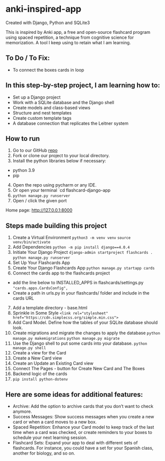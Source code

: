 # anki-inspired-app

Created with Django, Python and SQLite3

This is inspired by Anki app, a free and open-source flashcard program using spaced repetition, a technique from cognitive science for memorization. A tool I keep using to retain what I am learning.

## To Do / To Fix:
- To connect the boxes cards in loop

## In this step-by-step project, I am learning how to:

- Set up a Django project
- Work with a SQLite database and the Django shell
- Create models and class-based views
- Structure and nest templates
- Create custom template tags
- A database connection that replicates the Leitner system


## How to run

1. Go to our GitHub [repo](https://github.com/agcdtmr/flashcard-django-app)
2. Fork or clone our project to your local directory.
3. Install the python libraries below if necessary:
- python 3.9
- pip
4. Open the repo using pycharm or any IDE.
5. Or open your terminal `cd flashcard-django-app
6. `python manage.py runserver`
7. Open / click the given port

Home page: http://127.0.0.1:8000

## Steps made building this project

1. Create a Virtual Environment
``python3 -m venv venv``
``source venv/bin/activate``
2. Add Dependencies
``python -m pip install django==4.0.4``
3. Initiate Your Django Project
``django-admin startproject flashcards .``
``python manage.py runserver``
4. Set Up Your Flashcards App
5. Create Your Django Flashcards App
``python manage.py startapp cards``
6. Connect the cards app to the flashcards project
- add the line below to INSTALLED_APPS in flashcards/settings.py
``"cards.apps.CardsConfig",``
- Create a path in urls.py in your flashcards/ folder and include in the cards URL
7. Add a template directory - base.html
8. Sprinkle in Some Style
``<link rel="stylesheet" href="https://cdn.simplecss.org/simple.min.css">``
9. Add Card Model. Define how the tables of your SQLite database should look.
10. Create migrations and migrate the changes to apply the database
``python manage.py makemigrations``
``python manage.py migrate``
11. Use the Django shell to put some cards into your database.
``python manage.py shell``
12. Create a view for the Card
13. Create a New Card view
14. Create an Update an Existing Card view
15. Connect The Pages - button for Create New Card and The Boxes
16. Backend logic of the cards
17. ``pip install python-dotenv``


## Here are some ideas for additional features:

- Archive: Add the option to archive cards that you don’t want to check anymore.
- Success Messages: Show success messages when you create a new card or when a card moves to a new box.
- Spaced Repetition: Enhance your Card model to keep track of the last time when a card was checked, or create reminders to your boxes to schedule your next learning session.
- Flashcard Sets: Expand your app to deal with different sets of flashcards. For instance, you could have a set for your Spanish class, another for biology, and so on.
